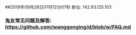 ##2018年09月28日07时12分07秒 新址: 142.93.125.103
### 兔友常见问题及解答: https://github.com/wanggonging/d/blob/w/FAQ.md
